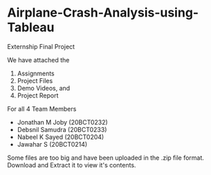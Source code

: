 # Airplane-Crash-Analysis-using-Tableau
Externship Final Project

We have attached the 

  1. Assignments
  2. Project Files
  3. Demo Videos, and
  4. Project Report

For all 4 Team Members
  - Jonathan M Joby (20BCT0232)
  - Debsnil Samudra (20BCT0233)
  - Nabeel K Sayed (20BCT0204)
  - Jawahar S (20BCT0214)

Some files are too big and have been uploaded in the .zip file format. 
Download and Extract it to view it's contents.
